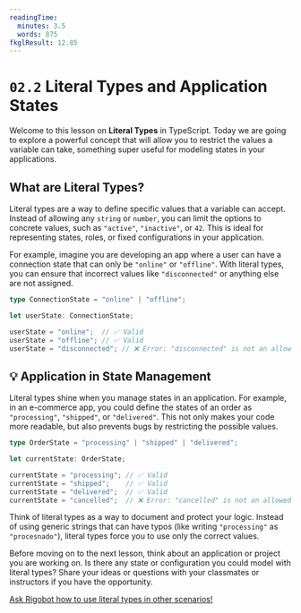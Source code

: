 ```yaml
---
readingTime:
  minutes: 3.5
  words: 875
fkglResult: 12.85
---
```


# `02.2` Literal Types and Application States

Welcome to this lesson on **Literal Types** in TypeScript. Today we are going to explore a powerful concept that will allow you to restrict the values a variable can take, something super useful for modeling states in your applications.

## What are Literal Types?

Literal types are a way to define specific values that a variable can accept. Instead of allowing any `string` or `number`, you can limit the options to concrete values, such as `"active"`, `"inactive"`, or `42`. This is ideal for representing states, roles, or fixed configurations in your application.

For example, imagine you are developing an app where a user can have a connection state that can only be `"online"` or `"offline"`. With literal types, you can ensure that incorrect values like `"disconnected"` or anything else are not assigned.

```typescript
type ConnectionState = "online" | "offline";

let userState: ConnectionState;

userState = "online";  // ✅ Valid
userState = "offline"; // ✅ Valid
userState = "disconnected"; // ❌ Error: "disconnected" is not an allowed value
```

## 💡 Application in State Management

Literal types shine when you manage states in an application. For example, in an e-commerce app, you could define the states of an order as `"processing"`, `"shipped"`, or `"delivered"`. This not only makes your code more readable, but also prevents bugs by restricting the possible values.

```typescript
type OrderState = "processing" | "shipped" | "delivered";

let currentState: OrderState;

currentState = "processing"; // ✅ Valid
currentState = "shipped";    // ✅ Valid
currentState = "delivered";  // ✅ Valid
currentState = "cancelled";  // ❌ Error: "cancelled" is not an allowed value
```

Think of literal types as a way to document and protect your logic. Instead of using generic strings that can have typos (like writing `"processing"` as `"procesnado"`), literal types force you to use only the correct values.

Before moving on to the next lesson, think about an application or project you are working on. Is there any state or configuration you could model with literal types? Share your ideas or questions with your classmates or instructors if you have the opportunity.

[Ask Rigobot how to use literal types in other scenarios!](https://4geeks.com/ask?query=como-usar-tipos-literales-en-otros-escenarios)
